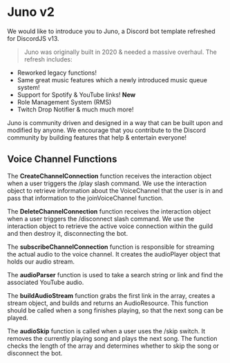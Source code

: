 # Juno v2
 We would like to introduce you to Juno, a Discord bot template refreshed for DiscordJS v13.
 > Juno was originally built in 2020 & needed a massive overhaul.
 The refresh includes:
 - Reworked legacy functions!
 - Same great music features which a newly introduced music queue system!
 - Support for Spotify & YouTube links!
 **New**
 - Role Management System (RMS)
 - Twitch Drop Notifier & much much more!

Juno is community driven and designed in a way that can be built upon and modified by anyone. We encourage that you contribute to the Discord community by building features that help & entertain everyone!

## Voice Channel Functions
The **CreateChannelConnection** function receives the interaction object when a user triggers the /play slash command. We use the interaction object to retrieve information about the VoiceChannel that the user is in and pass that information to the joinVoiceChannel function.

The **DeleteChannelConnection** function receives the interaction object when a user triggers the /disconnect slash command. We use the interaction object to retrieve the active voice connection within the guild and then destroy it, disconnecting the bot.

The **subscribeChannelConnection** function is responsible for streaming the actual audio to the voice channel. It creates the audioPlayer object that holds our audio stream.

The **audioParser** function is used to take a search string or link and find the associated YouTube audio.

The **buildAudioStream** function grabs the first link in the array, creates a stream object, and builds and returns an AudioResource. This function should be called when a song finishes playing, so that the next song can be played.

The **audioSkip** function is called when a user uses the /skip switch. It removes the currently playing song and plays the next song. The function checks the length of the array and determines whether to skip the song or disconnect the bot.
